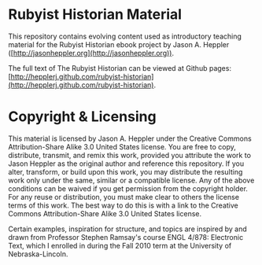 # Rubyist Historian Material

This repository contains evolving content used as introductory teaching material for the Rubyist Historian ebook project by Jason A. Heppler ([http://jasonheppler.org](http://jasonheppler.org)).

The full text of The Rubyist Historian can be viewed at Github pages: [http://hepplerj.github.com/rubyist-historian](http://hepplerj.github.com/rubyist-historian).

# Copyright & Licensing

This material is licensed by Jason A. Heppler under the Creative Commons Attribution-Share Alike 3.0 United States license. You are free to copy, distribute, transmit, and remix this work, provided you attribute the work to Jason Heppler as the original author and reference this repository. If you alter, transform, or build upon this work, you may distribute the resulting work only under the same, similar or a compatible license. Any of the above conditions can be waived if you get permission from the copyright holder. For any reuse or distribution, you must make clear to others the license terms of this work. The best way to do this is with a link to the Creative Commons Attribution-Share Alike 3.0 United States license.

Certain examples, inspiration for structure, and topics are inspired by and drawn from Professor Stephen Ramsay's course ENGL 4/878: Electronic Text, which I enrolled in during the Fall 2010 term at the University of Nebraska-Lincoln.